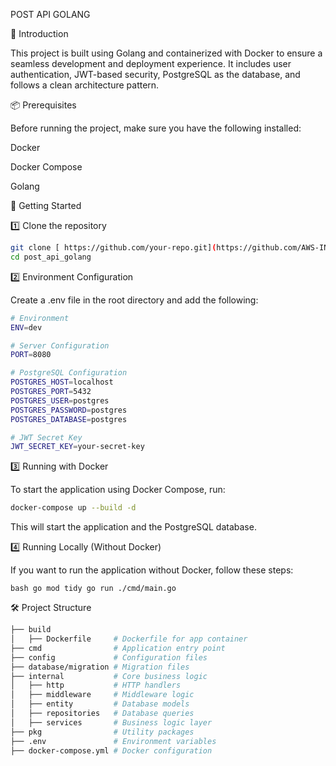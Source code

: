 POST API GOLANG

📌 Introduction

This project is built using Golang and containerized with Docker to ensure a seamless development and deployment experience. It includes user authentication, JWT-based security, PostgreSQL as the database, and follows a clean architecture pattern.

📦 Prerequisites

Before running the project, make sure you have the following installed:

Docker

Docker Compose

Golang

🚀 Getting Started

1️⃣ Clone the repository
```bash
git clone [ https://github.com/your-repo.git](https://github.com/AWS-INTERN-CAKAP/posts_api_golang.git)
cd post_api_golang
```

2️⃣ Environment Configuration

Create a .env file in the root directory and add the following:

```bash
# Environment
ENV=dev

# Server Configuration
PORT=8080

# PostgreSQL Configuration
POSTGRES_HOST=localhost
POSTGRES_PORT=5432
POSTGRES_USER=postgres
POSTGRES_PASSWORD=postgres
POSTGRES_DATABASE=postgres

# JWT Secret Key
JWT_SECRET_KEY=your-secret-key
```

3️⃣ Running with Docker

To start the application using Docker Compose, run:

```bash
docker-compose up --build -d
```
This will start the application and the PostgreSQL database.

4️⃣ Running Locally (Without Docker)

If you want to run the application without Docker, follow these steps:

``bash
go mod tidy
go run ./cmd/main.go
``

🛠️ Project Structure
```bash
├── build
│   ├── Dockerfile     # Dockerfile for app container
├── cmd                # Application entry point
├── config             # Configuration files
├── database/migration # Migration files
├── internal           # Core business logic
│   ├── http           # HTTP handlers
│   ├── middleware     # Middleware logic
│   ├── entity         # Database models
│   ├── repositories   # Database queries
│   ├── services       # Business logic layer
├── pkg                # Utility packages
├── .env               # Environment variables
├── docker-compose.yml # Docker configuration
```



